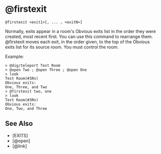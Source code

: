 # @firstexit
`@firstexit <exit1>[, ... , <exitN>]`

Normally, exits appear in a room's Obvious exits list in the order they were created, most recent first. You can use this command to rearrange them. @firstexit moves each exit, in the order given, to the top of the Obvious exits list for its source room. You must control the room.

Example:
```
> @dig/teleport Test Room
> @open Two ; @open Three ; @open One
> look
Test Room(#3Rn)
Obvious exits:
One, Three, and Two
> @firstexit two, one
> look
Test Room(#3Rn)
Obvious exits:
One, Two, and Three
```


## See Also
- [EXITS]
- [@open]
- [@link]

